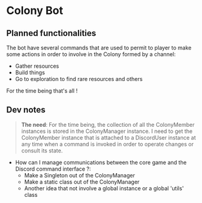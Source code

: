 ﻿# Colony Bot

## Planned functionalities
The bot have several commands that are used to permit to player to make some actions
in order to involve in the Colony formed by a channel:

- Gather resources
- Build things
- Go to exploration to find rare resources and others

For the time being that's all !

## Dev notes

> **The need**: For the time being, the collection of all the ColonyMember instances is stored in the ColonyManager instance. I need to get the ColonyMember
instance that is attached to a DiscordUser instance at any time when a command is invoked in order to operate changes or consult its state.

+ How can I manage communications between the core game and the Discord command interface ?:
    + Make a Singleton out of the ColonyManager
    + Make a static class out of the ColonyManager
    + Another idea that not involve a global instance or a global 'utils' class
